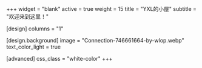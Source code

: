 +++
widget = "blank"
active = true
weight = 15
title = "YXL的小屋"
subtitle = "欢迎来到这里！"

[design]
  columns = "1"

[design.background]
  image = "Connection-746661664-by-wlop.webp"
  text_color_light = true

[advanced]
  css_class = "white-color"
+++
